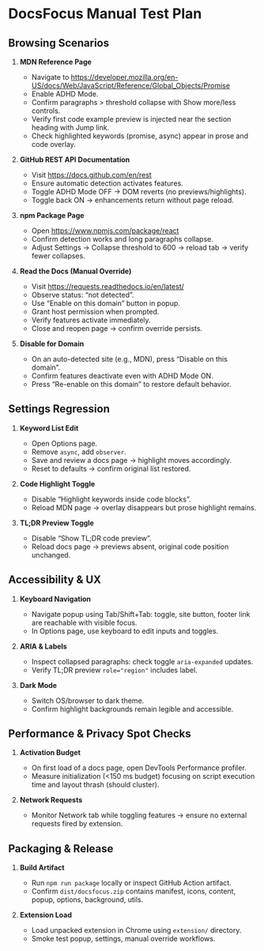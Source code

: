 # DocsFocus Manual Test Plan

## Browsing Scenarios

1. **MDN Reference Page**
   - Navigate to https://developer.mozilla.org/en-US/docs/Web/JavaScript/Reference/Global_Objects/Promise
   - Enable ADHD Mode.
   - Confirm paragraphs > threshold collapse with Show more/less controls.
   - Verify first code example preview is injected near the section heading with Jump link.
   - Check highlighted keywords (promise, async) appear in prose and code overlay.

2. **GitHub REST API Documentation**
   - Visit https://docs.github.com/en/rest
   - Ensure automatic detection activates features.
   - Toggle ADHD Mode OFF → DOM reverts (no previews/highlights).
   - Toggle back ON → enhancements return without page reload.

3. **npm Package Page**
   - Open https://www.npmjs.com/package/react
   - Confirm detection works and long paragraphs collapse.
   - Adjust Settings → Collapse threshold to 600 → reload tab → verify fewer collapses.

4. **Read the Docs (Manual Override)**
   - Visit https://requests.readthedocs.io/en/latest/
   - Observe status: “not detected”.
   - Use “Enable on this domain” button in popup.
   - Grant host permission when prompted.
   - Verify features activate immediately.
   - Close and reopen page → confirm override persists.

5. **Disable for Domain**
   - On an auto-detected site (e.g., MDN), press “Disable on this domain”.
   - Confirm features deactivate even with ADHD Mode ON.
   - Press “Re-enable on this domain” to restore default behavior.

## Settings Regression

1. **Keyword List Edit**
   - Open Options page.
   - Remove `async`, add `observer`.
   - Save and review a docs page → highlight moves accordingly.
   - Reset to defaults → confirm original list restored.

2. **Code Highlight Toggle**
   - Disable “Highlight keywords inside code blocks”.
   - Reload MDN page → overlay disappears but prose highlight remains.

3. **TL;DR Preview Toggle**
   - Disable “Show TL;DR code preview”.
   - Reload docs page → previews absent, original code position unchanged.

## Accessibility & UX

1. **Keyboard Navigation**
   - Navigate popup using Tab/Shift+Tab: toggle, site button, footer link are reachable with visible focus.
   - In Options page, use keyboard to edit inputs and toggles.

2. **ARIA & Labels**
   - Inspect collapsed paragraphs: check toggle `aria-expanded` updates.
   - Verify TL;DR preview `role="region"` includes label.

3. **Dark Mode**
   - Switch OS/browser to dark theme.
   - Confirm highlight backgrounds remain legible and accessible.

## Performance & Privacy Spot Checks

1. **Activation Budget**
   - On first load of a docs page, open DevTools Performance profiler.
   - Measure initialization (<150 ms budget) focusing on script execution time and layout thrash (should cluster).

2. **Network Requests**
   - Monitor Network tab while toggling features → ensure no external requests fired by extension.

## Packaging & Release

1. **Build Artifact**
   - Run `npm run package` locally or inspect GitHub Action artifact.
   - Confirm `dist/docsfocus.zip` contains manifest, icons, content, popup, options, background, utils.

2. **Extension Load**
   - Load unpacked extension in Chrome using `extension/` directory.
   - Smoke test popup, settings, manual override workflows.
